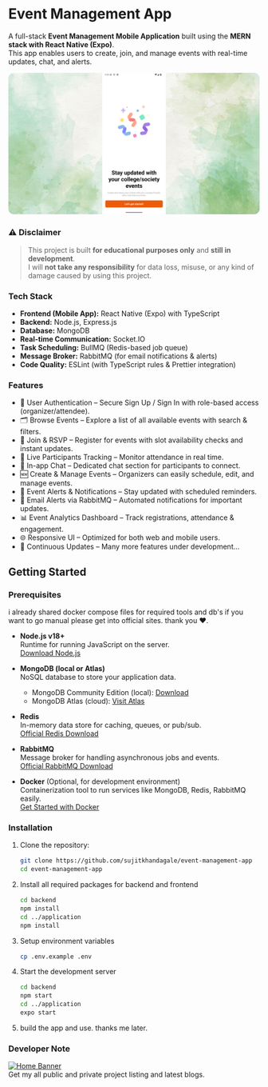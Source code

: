 # Event Management App

A full-stack **Event Management Mobile Application** built using the **MERN stack with React Native (Expo)**.  
This app enables users to create, join, and manage events with real-time updates, chat, and alerts.

![Home Banner](https://github.com/sujitkhandagale/event-management-app/blob/main/screenshots/poster.png?raw=true)

### ⚠️ **Disclaimer**  
> This project is built **for educational purposes only** and **still in development**.  
> I will **not take any responsibility** for data loss, misuse, or any kind of damage caused by using this project.

### Tech Stack

- **Frontend (Mobile App):** React Native (Expo) with TypeScript
- **Backend:** Node.js, Express.js
- **Database:** MongoDB
- **Real-time Communication:** Socket.IO
- **Task Scheduling:** BullMQ (Redis-based job queue)
- **Message Broker:** RabbitMQ (for email notifications & alerts)
- **Code Quality:** ESLint (with TypeScript rules & Prettier integration)

### Features
- 🔑 User Authentication – Secure Sign Up / Sign In with role-based access (organizer/attendee).
- 🗂️ Browse Events – Explore a list of all available events with search & filters.
- 📝 Join & RSVP – Register for events with slot availability checks and instant updates.
- 👥 Live Participants Tracking – Monitor attendance in real time.
- 💬 In-app Chat – Dedicated chat section for participants to connect.
- 🆕 Create & Manage Events – Organizers can easily schedule, edit, and manage events.
- 🔔 Event Alerts & Notifications – Stay updated with scheduled reminders.
- 📧 Email Alerts via RabbitMQ – Automated notifications for important updates.
- 📊 Event Analytics Dashboard – Track registrations, attendance & engagement.
- 🌐 Responsive UI – Optimized for both web and mobile users.
- 🔄 Continuous Updates – Many more features under development...

## Getting Started

### Prerequisites

i already shared docker compose files for required tools and db's if you want to go manual please get into official sites. thank you ❤️.

- **Node.js v18+**  
  Runtime for running JavaScript on the server.  
  [Download Node.js](https://nodejs.org/en/download/)

- **MongoDB (local or Atlas)**  
  NoSQL database to store your application data.
    - MongoDB Community Edition (local): [Download](https://www.mongodb.com/try/download/community)
    - MongoDB Atlas (cloud): [Visit Atlas](https://www.mongodb.com/cloud/atlas)

- **Redis**  
  In-memory data store for caching, queues, or pub/sub.  
  [Official Redis Download](https://redis.io/download)

- **RabbitMQ**  
  Message broker for handling asynchronous jobs and events.  
  [Official RabbitMQ Download](https://www.rabbitmq.com/download.html)

- **Docker** (Optional, for development environment)  
  Containerization tool to run services like MongoDB, Redis, RabbitMQ easily.  
  [Get Started with Docker](https://www.docker.com/get-started)


### Installation
1. Clone the repository:
   ```bash
   git clone https://github.com/sujitkhandagale/event-management-app
   cd event-management-app
   
2. Install all required packages for backend and frontend
   ```bash
   cd backend
   npm install
   cd ../application
   npm install
   
3. Setup environment variables
   ```bash
   cp .env.example .env
   
4. Start the development server
   ```bash
   cd backend
   npm start
   cd ../application
   expo start
   
5. build the app and use. thanks me later.

### Developer Note
[![Home Banner](https://github.com/sujitkhandagale/event-management-app/blob/main/screenshots/explore%20more%20porjects.gif?raw=true)](https://sujitdev.in) </br>
Get my all public and private project listing and latest blogs.
